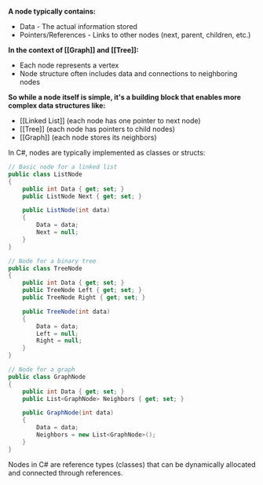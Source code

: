 **A node typically contains:**

- Data - The actual information stored
- Pointers/References - Links to other nodes (next, parent, children, etc.)

**In the context of [[Graph]] and [[Tree]]:**

- Each node represents a vertex
- Node structure often includes data and connections to neighboring nodes

**So while a node itself is simple, it's a building block that enables more complex data structures like:**

- [[Linked List]] (each node has one pointer to next node)
- [[Tree]] (each node has pointers to child nodes)
- [[Graph]] (each node stores its neighbors)

In C#, nodes are typically implemented as classes or structs:

```C#
// Basic node for a linked list
public class ListNode
{
    public int Data { get; set; }
    public ListNode Next { get; set; }

    public ListNode(int data)
    {
        Data = data;
        Next = null;
    }
}

// Node for a binary tree
public class TreeNode
{
    public int Data { get; set; }
    public TreeNode Left { get; set; }
    public TreeNode Right { get; set; }

    public TreeNode(int data)
    {
        Data = data;
        Left = null;
        Right = null;
    }
}

// Node for a graph
public class GraphNode
{
    public int Data { get; set; }
    public List<GraphNode> Neighbors { get; set; }

    public GraphNode(int data)
    {
        Data = data;
        Neighbors = new List<GraphNode>();
    }
}
```

Nodes in C# are reference types (classes) that can be dynamically allocated and connected through references.